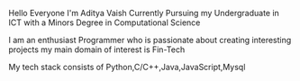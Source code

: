 Hello Everyone I'm Aditya Vaish Currently Pursuing my Undergraduate in ICT with a Minors Degree in Computational Science

I am an enthusiast Programmer who is passionate about creating interesting projects my main domain of interest is Fin-Tech

My tech stack consists of Python,C/C++,Java,JavaScript,Mysql

